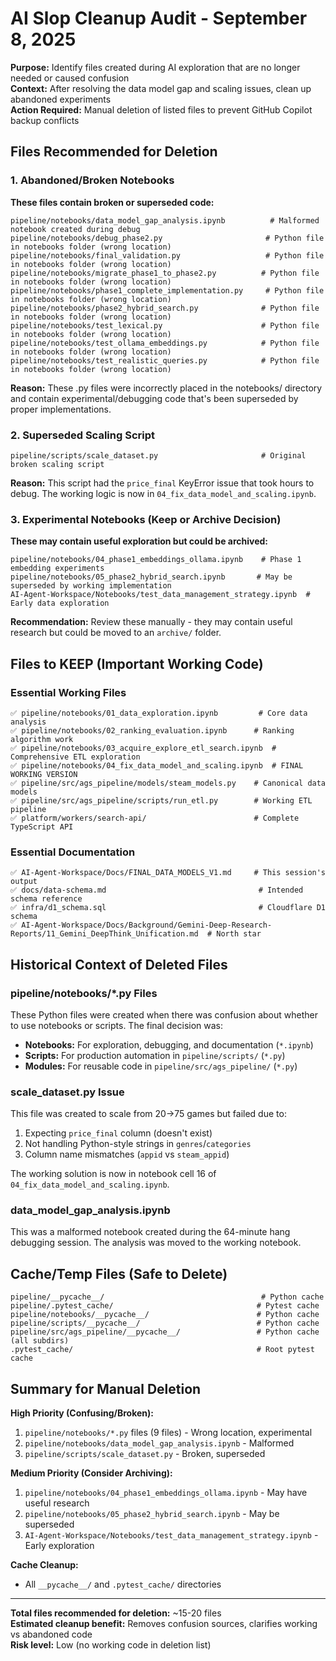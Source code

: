 # AI Slop Cleanup Audit - September 8, 2025

**Purpose:** Identify files created during AI exploration that are no longer needed or caused confusion  
**Context:** After resolving the data model gap and scaling issues, clean up abandoned experiments  
**Action Required:** Manual deletion of listed files to prevent GitHub Copilot backup conflicts  

## Files Recommended for Deletion

### 1. Abandoned/Broken Notebooks
**These files contain broken or superseded code:**

```
pipeline/notebooks/data_model_gap_analysis.ipynb          # Malformed notebook created during debug
pipeline/notebooks/debug_phase2.py                       # Python file in notebooks folder (wrong location)
pipeline/notebooks/final_validation.py                   # Python file in notebooks folder (wrong location)  
pipeline/notebooks/migrate_phase1_to_phase2.py          # Python file in notebooks folder (wrong location)
pipeline/notebooks/phase1_complete_implementation.py     # Python file in notebooks folder (wrong location)
pipeline/notebooks/phase2_hybrid_search.py              # Python file in notebooks folder (wrong location)
pipeline/notebooks/test_lexical.py                      # Python file in notebooks folder (wrong location)
pipeline/notebooks/test_ollama_embeddings.py            # Python file in notebooks folder (wrong location)
pipeline/notebooks/test_realistic_queries.py            # Python file in notebooks folder (wrong location)
```

**Reason:** These .py files were incorrectly placed in the notebooks/ directory and contain experimental/debugging code that's been superseded by proper implementations.

### 2. Superseded Scaling Script
```
pipeline/scripts/scale_dataset.py                       # Original broken scaling script
```
**Reason:** This script had the `price_final` KeyError issue that took hours to debug. The working logic is now in `04_fix_data_model_and_scaling.ipynb`.

### 3. Experimental Notebooks (Keep or Archive Decision)
**These may contain useful exploration but could be archived:**

```
pipeline/notebooks/04_phase1_embeddings_ollama.ipynb    # Phase 1 embedding experiments
pipeline/notebooks/05_phase2_hybrid_search.ipynb       # May be superseded by working implementation
AI-Agent-Workspace/Notebooks/test_data_management_strategy.ipynb  # Early data exploration
```

**Recommendation:** Review these manually - they may contain useful research but could be moved to an `archive/` folder.

## Files to KEEP (Important Working Code)

### Essential Working Files
```
✅ pipeline/notebooks/01_data_exploration.ipynb         # Core data analysis
✅ pipeline/notebooks/02_ranking_evaluation.ipynb      # Ranking algorithm work  
✅ pipeline/notebooks/03_acquire_explore_etl_search.ipynb  # Comprehensive ETL exploration
✅ pipeline/notebooks/04_fix_data_model_and_scaling.ipynb  # FINAL WORKING VERSION
✅ pipeline/src/ags_pipeline/models/steam_models.py    # Canonical data models
✅ pipeline/src/ags_pipeline/scripts/run_etl.py        # Working ETL pipeline
✅ platform/workers/search-api/                        # Complete TypeScript API
```

### Essential Documentation
```
✅ AI-Agent-Workspace/Docs/FINAL_DATA_MODELS_V1.md     # This session's output
✅ docs/data-schema.md                                  # Intended schema reference
✅ infra/d1_schema.sql                                  # Cloudflare D1 schema
✅ AI-Agent-Workspace/Docs/Background/Gemini-Deep-Research-Reports/11_Gemini_DeepThink_Unification.md  # North star
```

## Historical Context of Deleted Files

### pipeline/notebooks/*.py Files
These Python files were created when there was confusion about whether to use notebooks or scripts. The final decision was:
- **Notebooks:** For exploration, debugging, and documentation (`*.ipynb`)
- **Scripts:** For production automation in `pipeline/scripts/` (`*.py`)
- **Modules:** For reusable code in `pipeline/src/ags_pipeline/` (`*.py`)

### scale_dataset.py Issue
This file was created to scale from 20→75 games but failed due to:
1. Expecting `price_final` column (doesn't exist)
2. Not handling Python-style strings in `genres`/`categories`
3. Column name mismatches (`appid` vs `steam_appid`)

The working solution is now in notebook cell 16 of `04_fix_data_model_and_scaling.ipynb`.

### data_model_gap_analysis.ipynb
This was a malformed notebook created during the 64-minute hang debugging session. The analysis was moved to the working notebook.

## Cache/Temp Files (Safe to Delete)
```
pipeline/__pycache__/                                   # Python cache
pipeline/.pytest_cache/                                # Pytest cache
pipeline/notebooks/__pycache__/                        # Python cache
pipeline/scripts/__pycache__/                          # Python cache
pipeline/src/ags_pipeline/__pycache__/                 # Python cache (all subdirs)
.pytest_cache/                                         # Root pytest cache
```

## Summary for Manual Deletion

**High Priority (Confusing/Broken):**
1. `pipeline/notebooks/*.py` files (9 files) - Wrong location, experimental
2. `pipeline/notebooks/data_model_gap_analysis.ipynb` - Malformed
3. `pipeline/scripts/scale_dataset.py` - Broken, superseded

**Medium Priority (Consider Archiving):**
1. `pipeline/notebooks/04_phase1_embeddings_ollama.ipynb` - May have useful research
2. `pipeline/notebooks/05_phase2_hybrid_search.ipynb` - May be superseded
3. `AI-Agent-Workspace/Notebooks/test_data_management_strategy.ipynb` - Early exploration

**Cache Cleanup:**
- All `__pycache__/` and `.pytest_cache/` directories

---

**Total files recommended for deletion:** ~15-20 files  
**Estimated cleanup benefit:** Removes confusion sources, clarifies working vs abandoned code  
**Risk level:** Low (no working code in deletion list)
